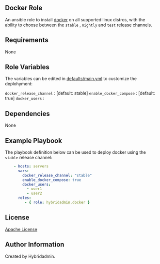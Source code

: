 ## Docker Role

An ansible role to install [docker](https://docs.docker.com/engine/install/) on all supported linux distros, with the ability to choose between the `stable` , `nightly` and `test` release channels.


## Requirements

None


## Role Variables

The variables can be edited in [defaults/main.yml](defaults/main.yml) to customize the deplohyment:

`docker_release_channel` : [default: stable]
`enable_docker_compose` : [default: true]
`docker_users` :


## Dependencies

None

## Example Playbook

The playbook definition below can be used to deploy docker using the `stable` release channel:

```yaml
    - hosts: servers
      vars:
        docker_release_channel: "stable"
        enable_docker_compose: true
        docker_users:
          - user1
          - user2
      roles:
         - { role: hybridadmin.docker }
```

## License

[Apache License](./README.md)


## Author Information

Created by Hybridadmin.
